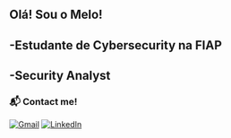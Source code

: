 ## Olá! Sou o Melo!
 
-Estudante de Cybersecurity na FIAP 
-
-Security Analyst
-

### 📬 Contact me!

[![Gmail](https://img.shields.io/badge/Gmail-red?style=for-the-badge&logo=gmail&logoColor=white)](mailto:vitormelo.828@gmail.com)
[![LinkedIn](https://img.shields.io/badge/LinkedIn-blue?style=for-the-badge&logo=linkedin&logoColor=white)](https://www.linkedin.com/in/vitor-de-melo/)
